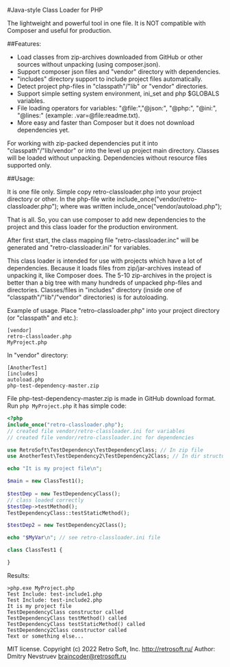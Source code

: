 #Java-style Class Loader for PHP

The lightweight and powerful tool in one file. It is NOT compatible with Composer and useful for production.

##Features:

- Load classes from zip-archives downloaded from GitHub or other sources without unpacking (using composer.json).
- Support composer json files and "vendor" directory with dependencies.
- "includes" directory support to include project files automatically.
- Detect project php-files in "classpath"/"lib" or "vendor" directories.
- Support simple setting system environment, ini_set and php $GLOBALS variables.
- File loading operators for variables: "@file:","@json:", "@php:", "@ini:", "@lines:" (example: .var=@file:readme.txt).
- More easy and faster than Composer but it does not download dependencies yet.

For working with zip-packed dependencies put it into "classpath"/"lib/vendor" or into the level up project main directory. Classes will be loaded without unpacking. Dependencies without resource files supported only.

##Usage:

It is one file only. Simple copy retro-classloader.php into your project directory or other. In the php-file write include_once("vendor/retro-classloader.php"); where was written  include_once("vendor/autoload.php");

That is all. So, you can use composer to add new dependencies to the project and this class loader for the production environment.

After first start, the class mapping file "retro-classloader.inc" will be generated and "retro-classloader.ini" for variables.

This class loader is intended for use with projects which have a lot of dependencies. Because it loads files from zip/jar-archives instead of unpacking it, like Composer does. The 5-10 zip-archives in the project is better than a big tree with many hundreds of unpacked php-files and directories.
Classes/files in "includes" directory (inside one of "classpath"/"lib"/"vendor" directories) is for autoloading.

Example of usage. Place "retro-classloader.php" into your project directory (or "classpath" and etc.):

    [vendor]
    retro-classloader.php
    MyProject.php  

In "vendor" directory:

    [AnotherTest]
    [includes] 
    autoload.php
    php-test-dependency-master.zip
    
File php-test-dependency-master.zip is made in GitHub download format.
Run ```php MyProject.php``` it has simple code:

```php
<?php    
include_once("retro-classloader.php");    
// created file vendor/retro-classloader.ini for variables 
// created file vendor/retro-classloader.inc for dependencies

use RetroSoft\TestDependency\TestDependencyClass; // In zip file
use AnotherTest\TestDependency2\TestDependency2Class; // In dir structure

echo "It is my project file\n";    

$main = new ClassTest1();
    
$testDep = new TestDependencyClass();
// class loaded correctly
$testDep->testMethod();    
TestDependencyClass::testStaticMethod();

$testDep2 = new TestDependency2Class();

echo "$MyVar\n"; // see retro-classloader.ini file

class ClassTest1 {

}

```
Results:

    >php.exe MyProject.php
    Test Include: test-include1.php
    Test Include: test-include2.php
    It is my project file
    TestDependencyClass constructor called
    TestDependencyClass testMethod() called
    TestDependencyClass testStaticMethod() called
    TestDependency2Class constructor called
    Text or something else...

MIT license. Copyright (c) 2022 Retro Soft, Inc. http://retrosoft.ru/
Author: Dmitry Nevstruev <braincoder@retrosoft.ru>
